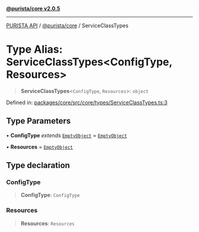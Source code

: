 [**@purista/core v2.0.5**](../README.md)

***

[PURISTA API](../../../packages.md) / [@purista/core](../README.md) / ServiceClassTypes

# Type Alias: ServiceClassTypes\<ConfigType, Resources\>

> **ServiceClassTypes**\<`ConfigType`, `Resources`\>: `object`

Defined in: [packages/core/src/core/types/ServiceClassTypes.ts:3](https://github.com/puristajs/purista/blob/master/packages/core/src/core/types/ServiceClassTypes.ts#L3)

## Type Parameters

• **ConfigType** *extends* [`EmptyObject`](EmptyObject.md) = [`EmptyObject`](EmptyObject.md)

• **Resources** = [`EmptyObject`](EmptyObject.md)

## Type declaration

### ConfigType

> **ConfigType**: `ConfigType`

### Resources

> **Resources**: `Resources`
